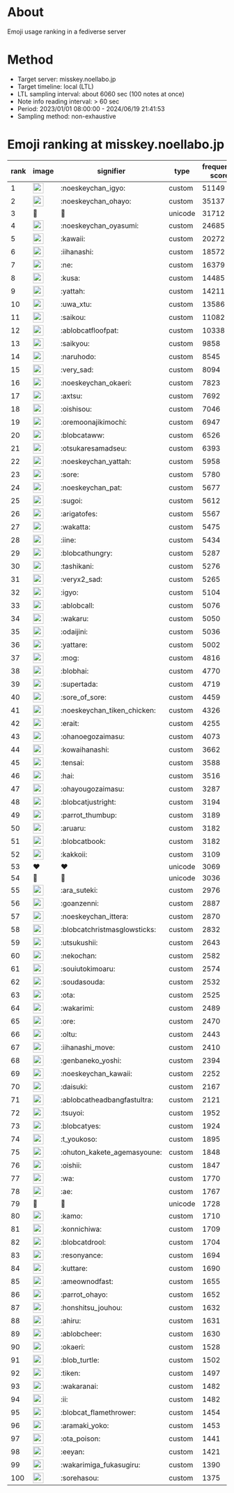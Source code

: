 # About
Emoji usage ranking in a fediverse server

# Method
- Target server: misskey.noellabo.jp
- Target timeline: local (LTL)
- LTL sampling interval: about 6060 sec (100 notes at once)
- Note info reading interval: > 60 sec
- Period: 2023/01/01 08:00:00 - 2024/06/19 21:41:53 
- Sampling method: non-exhaustive

# Emoji ranking at misskey.noellabo.jp

|rank|image|signifier|type|frequency score|
|----|----|----|----|----|
|1|<img height="24" src="https://misskey.noellabo.jp/emoji/noeskeychan_igyo.webp">|:noeskeychan_igyo:|custom|51149|
|2|<img height="24" src="https://misskey.noellabo.jp/emoji/noeskeychan_ohayo.webp">|:noeskeychan_ohayo:|custom|35137|
|3|🎉|🎉|unicode|31712|
|4|<img height="24" src="https://misskey.noellabo.jp/emoji/noeskeychan_oyasumi.webp">|:noeskeychan_oyasumi:|custom|24685|
|5|<img height="24" src="https://misskey.noellabo.jp/emoji/kawaii.webp">|:kawaii:|custom|20272|
|6|<img height="24" src="https://misskey.noellabo.jp/emoji/iihanashi.webp">|:iihanashi:|custom|18572|
|7|<img height="24" src="https://misskey.noellabo.jp/emoji/ne.webp">|:ne:|custom|16379|
|8|<img height="24" src="https://misskey.noellabo.jp/emoji/kusa.webp">|:kusa:|custom|14485|
|9|<img height="24" src="https://misskey.noellabo.jp/emoji/yattah.webp">|:yattah:|custom|14211|
|10|<img height="24" src="https://misskey.noellabo.jp/emoji/uwa_xtu.webp">|:uwa_xtu:|custom|13586|
|11|<img height="24" src="https://misskey.noellabo.jp/emoji/saikou.webp">|:saikou:|custom|11082|
|12|<img height="24" src="https://misskey.noellabo.jp/emoji/ablobcatfloofpat.webp">|:ablobcatfloofpat:|custom|10338|
|13|<img height="24" src="https://misskey.noellabo.jp/emoji/saikyou.webp">|:saikyou:|custom|9858|
|14|<img height="24" src="https://misskey.noellabo.jp/emoji/naruhodo.webp">|:naruhodo:|custom|8545|
|15|<img height="24" src="https://misskey.noellabo.jp/emoji/very_sad.webp">|:very_sad:|custom|8094|
|16|<img height="24" src="https://misskey.noellabo.jp/emoji/noeskeychan_okaeri.webp">|:noeskeychan_okaeri:|custom|7823|
|17|<img height="24" src="https://misskey.noellabo.jp/emoji/axtsu.webp">|:axtsu:|custom|7692|
|18|<img height="24" src="https://misskey.noellabo.jp/emoji/oishisou.webp">|:oishisou:|custom|7046|
|19|<img height="24" src="https://misskey.noellabo.jp/emoji/oremoonajikimochi.webp">|:oremoonajikimochi:|custom|6947|
|20|<img height="24" src="https://misskey.noellabo.jp/emoji/blobcataww.webp">|:blobcataww:|custom|6526|
|21|<img height="24" src="https://misskey.noellabo.jp/emoji/otsukaresamadseu.webp">|:otsukaresamadseu:|custom|6393|
|22|<img height="24" src="https://misskey.noellabo.jp/emoji/noeskeychan_yattah.webp">|:noeskeychan_yattah:|custom|5958|
|23|<img height="24" src="https://misskey.noellabo.jp/emoji/sore.webp">|:sore:|custom|5780|
|24|<img height="24" src="https://misskey.noellabo.jp/emoji/noeskeychan_pat.webp">|:noeskeychan_pat:|custom|5677|
|25|<img height="24" src="https://misskey.noellabo.jp/emoji/sugoi.webp">|:sugoi:|custom|5612|
|26|<img height="24" src="https://misskey.noellabo.jp/emoji/arigatofes.webp">|:arigatofes:|custom|5567|
|27|<img height="24" src="https://misskey.noellabo.jp/emoji/wakatta.webp">|:wakatta:|custom|5475|
|28|<img height="24" src="https://misskey.noellabo.jp/emoji/iine.webp">|:iine:|custom|5434|
|29|<img height="24" src="https://misskey.noellabo.jp/emoji/blobcathungry.webp">|:blobcathungry:|custom|5287|
|30|<img height="24" src="https://misskey.noellabo.jp/emoji/tashikani.webp">|:tashikani:|custom|5276|
|31|<img height="24" src="https://misskey.noellabo.jp/emoji/veryx2_sad.webp">|:veryx2_sad:|custom|5265|
|32|<img height="24" src="https://misskey.noellabo.jp/emoji/igyo.webp">|:igyo:|custom|5104|
|33|<img height="24" src="https://misskey.noellabo.jp/emoji/ablobcall.webp">|:ablobcall:|custom|5076|
|34|<img height="24" src="https://misskey.noellabo.jp/emoji/wakaru.webp">|:wakaru:|custom|5050|
|35|<img height="24" src="https://misskey.noellabo.jp/emoji/odaijini.webp">|:odaijini:|custom|5036|
|36|<img height="24" src="https://misskey.noellabo.jp/emoji/yattare.webp">|:yattare:|custom|5002|
|37|<img height="24" src="https://misskey.noellabo.jp/emoji/mog.webp">|:mog:|custom|4816|
|38|<img height="24" src="https://misskey.noellabo.jp/emoji/blobhai.webp">|:blobhai:|custom|4770|
|39|<img height="24" src="https://misskey.noellabo.jp/emoji/supertada.webp">|:supertada:|custom|4719|
|40|<img height="24" src="https://misskey.noellabo.jp/emoji/sore_of_sore.webp">|:sore_of_sore:|custom|4459|
|41|<img height="24" src="https://misskey.noellabo.jp/emoji/noeskeychan_tiken_chicken.webp">|:noeskeychan_tiken_chicken:|custom|4326|
|42|<img height="24" src="https://misskey.noellabo.jp/emoji/erait.webp">|:erait:|custom|4255|
|43|<img height="24" src="https://misskey.noellabo.jp/emoji/ohanoegozaimasu.webp">|:ohanoegozaimasu:|custom|4073|
|44|<img height="24" src="https://misskey.noellabo.jp/emoji/kowaihanashi.webp">|:kowaihanashi:|custom|3662|
|45|<img height="24" src="https://misskey.noellabo.jp/emoji/tensai.webp">|:tensai:|custom|3588|
|46|<img height="24" src="https://misskey.noellabo.jp/emoji/hai.webp">|:hai:|custom|3516|
|47|<img height="24" src="https://misskey.noellabo.jp/emoji/ohayougozaimasu.webp">|:ohayougozaimasu:|custom|3287|
|48|<img height="24" src="https://misskey.noellabo.jp/emoji/blobcatjustright.webp">|:blobcatjustright:|custom|3194|
|49|<img height="24" src="https://misskey.noellabo.jp/emoji/parrot_thumbup.webp">|:parrot_thumbup:|custom|3189|
|50|<img height="24" src="https://misskey.noellabo.jp/emoji/aruaru.webp">|:aruaru:|custom|3182|
|51|<img height="24" src="https://misskey.noellabo.jp/emoji/blobcatbook.webp">|:blobcatbook:|custom|3182|
|52|<img height="24" src="https://misskey.noellabo.jp/emoji/kakkoii.webp">|:kakkoii:|custom|3109|
|53|❤|❤|unicode|3069|
|54|🍗|🍗|unicode|3036|
|55|<img height="24" src="https://misskey.noellabo.jp/emoji/ara_suteki.webp">|:ara_suteki:|custom|2976|
|56|<img height="24" src="https://misskey.noellabo.jp/emoji/goanzenni.webp">|:goanzenni:|custom|2887|
|57|<img height="24" src="https://misskey.noellabo.jp/emoji/noeskeychan_ittera.webp">|:noeskeychan_ittera:|custom|2870|
|58|<img height="24" src="https://misskey.noellabo.jp/emoji/blobcatchristmasglowsticks.webp">|:blobcatchristmasglowsticks:|custom|2832|
|59|<img height="24" src="https://misskey.noellabo.jp/emoji/utsukushii.webp">|:utsukushii:|custom|2643|
|60|<img height="24" src="https://misskey.noellabo.jp/emoji/nekochan.webp">|:nekochan:|custom|2582|
|61|<img height="24" src="https://misskey.noellabo.jp/emoji/souiutokimoaru.webp">|:souiutokimoaru:|custom|2574|
|62|<img height="24" src="https://misskey.noellabo.jp/emoji/soudasouda.webp">|:soudasouda:|custom|2532|
|63|<img height="24" src="https://misskey.noellabo.jp/emoji/ota.webp">|:ota:|custom|2525|
|64|<img height="24" src="https://misskey.noellabo.jp/emoji/wakarimi.webp">|:wakarimi:|custom|2489|
|65|<img height="24" src="https://misskey.noellabo.jp/emoji/ore.webp">|:ore:|custom|2470|
|66|<img height="24" src="https://misskey.noellabo.jp/emoji/oltu.webp">|:oltu:|custom|2443|
|67|<img height="24" src="https://misskey.noellabo.jp/emoji/iihanashi_move.webp">|:iihanashi_move:|custom|2410|
|68|<img height="24" src="https://misskey.noellabo.jp/emoji/genbaneko_yoshi.webp">|:genbaneko_yoshi:|custom|2394|
|69|<img height="24" src="https://misskey.noellabo.jp/emoji/noeskeychan_kawaii.webp">|:noeskeychan_kawaii:|custom|2252|
|70|<img height="24" src="https://misskey.noellabo.jp/emoji/daisuki.webp">|:daisuki:|custom|2167|
|71|<img height="24" src="https://misskey.noellabo.jp/emoji/ablobcatheadbangfastultra.webp">|:ablobcatheadbangfastultra:|custom|2121|
|72|<img height="24" src="https://misskey.noellabo.jp/emoji/tsuyoi.webp">|:tsuyoi:|custom|1952|
|73|<img height="24" src="https://misskey.noellabo.jp/emoji/blobcatyes.webp">|:blobcatyes:|custom|1924|
|74|<img height="24" src="https://misskey.noellabo.jp/emoji/t_youkoso.webp">|:t_youkoso:|custom|1895|
|75|<img height="24" src="https://misskey.noellabo.jp/emoji/ohuton_kakete_agemasyoune.webp">|:ohuton_kakete_agemasyoune:|custom|1848|
|76|<img height="24" src="https://misskey.noellabo.jp/emoji/oishii.webp">|:oishii:|custom|1847|
|77|<img height="24" src="https://misskey.noellabo.jp/emoji/wa.webp">|:wa:|custom|1770|
|78|<img height="24" src="https://misskey.noellabo.jp/emoji/ae.webp">|:ae:|custom|1767|
|79|👀|👀|unicode|1728|
|80|<img height="24" src="https://misskey.noellabo.jp/emoji/kamo.webp">|:kamo:|custom|1710|
|81|<img height="24" src="https://misskey.noellabo.jp/emoji/konnichiwa.webp">|:konnichiwa:|custom|1709|
|82|<img height="24" src="https://misskey.noellabo.jp/emoji/blobcatdrool.webp">|:blobcatdrool:|custom|1704|
|83|<img height="24" src="https://misskey.noellabo.jp/emoji/resonyance.webp">|:resonyance:|custom|1694|
|84|<img height="24" src="https://misskey.noellabo.jp/emoji/kuttare.webp">|:kuttare:|custom|1690|
|85|<img height="24" src="https://misskey.noellabo.jp/emoji/ameownodfast.webp">|:ameownodfast:|custom|1655|
|86|<img height="24" src="https://misskey.noellabo.jp/emoji/parrot_ohayo.webp">|:parrot_ohayo:|custom|1652|
|87|<img height="24" src="https://misskey.noellabo.jp/emoji/honshitsu_jouhou.webp">|:honshitsu_jouhou:|custom|1632|
|88|<img height="24" src="https://misskey.noellabo.jp/emoji/ahiru.webp">|:ahiru:|custom|1631|
|89|<img height="24" src="https://misskey.noellabo.jp/emoji/ablobcheer.webp">|:ablobcheer:|custom|1630|
|90|<img height="24" src="https://misskey.noellabo.jp/emoji/okaeri.webp">|:okaeri:|custom|1528|
|91|<img height="24" src="https://misskey.noellabo.jp/emoji/blob_turtle.webp">|:blob_turtle:|custom|1502|
|92|<img height="24" src="https://misskey.noellabo.jp/emoji/tiken.webp">|:tiken:|custom|1497|
|93|<img height="24" src="https://misskey.noellabo.jp/emoji/wakaranai.webp">|:wakaranai:|custom|1482|
|94|<img height="24" src="https://misskey.noellabo.jp/emoji/ii.webp">|:ii:|custom|1482|
|95|<img height="24" src="https://misskey.noellabo.jp/emoji/blobcat_flamethrower.webp">|:blobcat_flamethrower:|custom|1454|
|96|<img height="24" src="https://misskey.noellabo.jp/emoji/aramaki_yoko.webp">|:aramaki_yoko:|custom|1453|
|97|<img height="24" src="https://misskey.noellabo.jp/emoji/ota_poison.webp">|:ota_poison:|custom|1441|
|98|<img height="24" src="https://misskey.noellabo.jp/emoji/eeyan.webp">|:eeyan:|custom|1421|
|99|<img height="24" src="https://misskey.noellabo.jp/emoji/wakarimiga_fukasugiru.webp">|:wakarimiga_fukasugiru:|custom|1390|
|100|<img height="24" src="https://misskey.noellabo.jp/emoji/sorehasou.webp">|:sorehasou:|custom|1375|
